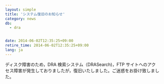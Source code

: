 ```yaml
---
layout: simple
title: 'システム復旧のお知らせ'
category: news
db:
  - dra


date: 2014-06-02T12:35:25+09:00
retire_time: 2014-06-02T12:35:25+09:00
lang: ja
---
```


ディスク障害のため，DRA 検索システム（DRASearch)，FTP サイトへのアクセス障害が発生しておりましたが，復旧いたしました。ご迷惑をお掛け致しました。
